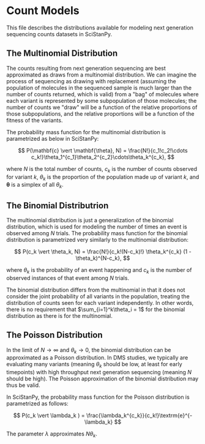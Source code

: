 Count Models
=====================
This file describes the distributions available for modeling next generation sequencing counts datasets in SciStanPy.

## The Multinomial Distribution

The counts resulting from next generation sequencing are best approximated as draws from a multinomial distribution. We can imagine the process of sequencing as drawing with replacement (assuming the population of molecules in the sequenced sample is much larger than the number of counts returned, which is valid) from a "bag" of molecules where each variant is represented by some subpopulation of those molecules; the number of counts we "draw" will be a function of the relative proportions of those subpopulations, and the relative proportions will be a function of the fitness of the variants.

The probability mass function for the multinomial distribution is parametrized as below in SciStanPy:

$$
P(\mathbf{c} \vert \mathbf{\theta}, N) = \frac{N!}{c_1!c_2!\cdots c_k!}\theta_1^{c_1}\theta_2^{c_2}\cdots\theta_k^{c_k},
$$

where $N$ is the total number of counts, $c_k$ is the number of counts observed for variant $k$, $\theta_k$ is the proportion of the population made up of variant $k$, and $\mathbf{\theta}$ is a simplex of all $\theta_k$.

## The Binomial Distributrion

The multinomial distribution is just a generalization of the binomial distribution, which is used for modeling the number of times an event is observed among $N$ trials. The probability mass function for the binomial distribution is parametrized very similarly to the multinomial distribution:

$$
P(c_k \vert \theta_k, N) = \frac{N!}{c_k!(N-c_k)!} \theta_k^{c_k} (1 - \theta_k)^{N-c_k},
$$

where $\theta_k$ is the probability of an event happening and $c_k$ is the number of observed instances of that event among $N$ trials.

The binomial distribution differs from the multinomial in that it does not consider the joint probability of all variants in the population, treating the distribution of counts seen for each variant independently. In other words, there is no requirement that $\sum_{i=1}^k\theta_i = 1$ for the binomial distribution as there is for the multinomial.

## The Poisson Distribution
In the limit of $N \rightarrow \infty$ and $\theta_k \rightarrow 0$, the binomial distribution can be approximated as a Poisson distribution. In DMS studies, we typically are evaluating many variants (meaning $\theta_k$ should be low, at least for early timepoints) with high throughput next generation sequencing (meaning $N$ should be high). The Poisson approximation of the binomial distribution may thus be valid.

In SciStanPy, the probability mass function for the Poisson distribution is parametrized as follows:

$$
P(c_k \vert \lambda_k ) = \frac{\lambda_k^{c_k}}{c_k!}\textrm{e}^{-\lambda_k}
$$

The parameter $\lambda$ approximates $N\theta_k$.

